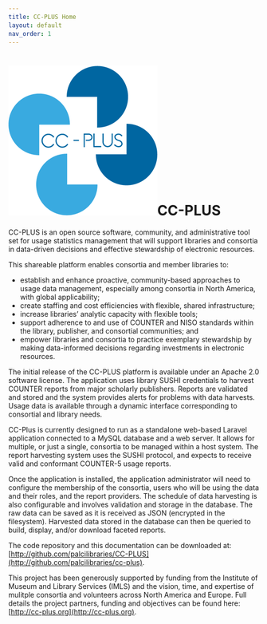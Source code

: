 ```yaml
---
title: CC-PLUS Home
layout: default
nav_order: 1
---
```


# ![CC-PLUS logo](images/CC_PLUS_Icon_thumb.png)CC-PLUS
CC­-PLUS is an open source software, community, and administrative tool set for usage statistics management that will support libraries and consortia in data­-driven decisions and effective stewardship of electronic resources.

This shareable platform enables consortia and member libraries to:

* establish and enhance proactive, community-­based approaches to usage data management, especially among consortia in North America, with global applicability;
* create staffing and cost efficiencies with flexible, shared infrastructure;
* increase libraries’ analytic capacity with flexible tools;
* support adherence to and use of COUNTER and NISO standards within the library, publisher, and consortial communities; and
* empower libraries and consortia to practice exemplary stewardship by making data­-informed decisions regarding investments in electronic resources.

The initial release of the CC­-PLUS platform is available under an Apache 2.0 software license. The application uses library SUSHI credentials to harvest COUNTER reports from major scholarly publishers. Reports are validated and stored and the system provides alerts for problems with data harvests. Usage data is available through a dynamic interface corresponding to consortial and library needs.

CC-Plus is currently designed to run as a standalone web-based Laravel application connected to a MySQL database and a web server. It allows for multiple, or just a single, consortia to be managed within a host system. The report harvesting system uses the SUSHI protocol, and expects to receive valid and conformant COUNTER-5 usage reports.

Once the application is installed, the application administrator will need to configure the membership of the consortia, users who will be using the data and their roles, and the report providers. The schedule of data harvesting is also configurable and involves validation and storage in the database. The raw data can be saved as it is received as JSON (encrypted in the filesystem). Harvested data stored in the database can then be queried to build, display, and/or download faceted reports.

The code repository and this documentation can be downloaded at: [http://github.com/palcilibraries/CC-PLUS](http://github.com/palcilibraries/cc-plus).


This project has been generously supported by funding from the Institute of Museum and Library Services (IMLS) and the vision, time, and expertise of mulitple consortia and volunteers across North America and Europe. Full details the project partners, funding and objectives can be found here: [http://cc-plus.org](http://cc-plus.org).